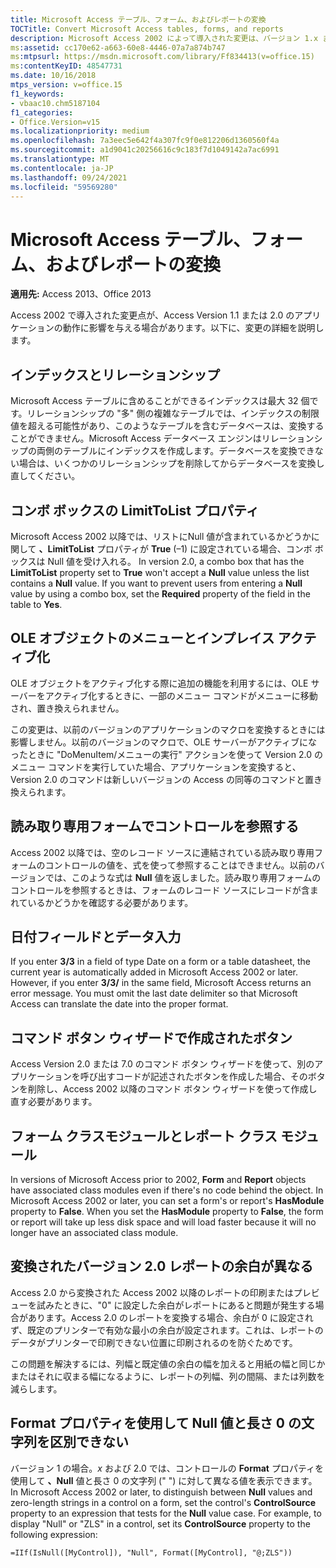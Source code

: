 ```yaml
---
title: Microsoft Access テーブル、フォーム、およびレポートの変換
TOCTitle: Convert Microsoft Access tables, forms, and reports
description: Microsoft Access 2002 によって導入された変更は、バージョン 1.x または 2.0 アプリケーションの動作に影響を与える可能性があります。
ms:assetid: cc170e62-a663-60e8-4446-07a7a874b747
ms:mtpsurl: https://msdn.microsoft.com/library/Ff834413(v=office.15)
ms:contentKeyID: 48547731
ms.date: 10/16/2018
mtps_version: v=office.15
f1_keywords:
- vbaac10.chm5187104
f1_categories:
- Office.Version=v15
ms.localizationpriority: medium
ms.openlocfilehash: 7a3eec5e642f4a307fc9f0e812206d1360560f4a
ms.sourcegitcommit: a1d9041c20256616c9c183f7d1049142a7ac6991
ms.translationtype: MT
ms.contentlocale: ja-JP
ms.lasthandoff: 09/24/2021
ms.locfileid: "59569280"
---
```

# <a name="convert-microsoft-access-tables-forms-and-reports"></a>Microsoft Access テーブル、フォーム、およびレポートの変換

**適用先:** Access 2013、Office 2013

Access 2002 で導入された変更点が、Access Version 1.1 または 2.0 のアプリケーションの動作に影響を与える場合があります。以下に、変更の詳細を説明します。

## <a name="indexes-and-relationships"></a>インデックスとリレーションシップ

Microsoft Access テーブルに含めることができるインデックスは最大 32 個です。リレーションシップの "多" 側の複雑なテーブルでは、インデックスの制限値を超える可能性があり、このようなテーブルを含むデータベースは、変換することができません。Microsoft Access データベース エンジンはリレーションシップの両側のテーブルにインデックスを作成します。データベースを変換できない場合は、いくつかのリレーションシップを削除してからデータベースを変換し直してください。

## <a name="the-limittolist-property-of-combo-boxes"></a>コンボ ボックスの LimitToList プロパティ

Microsoft Access 2002 以降では、リストにNull 値が含まれているかどうかに関して **、LimitToList** プロパティが **True** (–1) に設定されている場合、コンボ ボックスは Null 値を受け入れる。  In version 2.0, a combo box that has the **LimitToList** property set to **True** won't accept a **Null** value unless the list contains a **Null** value. If you want to prevent users from entering a **Null** value by using a combo box, set the **Required** property of the field in the table to **Yes**.

## <a name="menus-and-in-place-activation-of-ole-objects"></a>OLE オブジェクトのメニューとインプレイス アクティブ化

OLE オブジェクトをアクティブ化する際に追加の機能を利用するには、OLE サーバーをアクティブ化するときに、一部のメニュー コマンドがメニューに移動され、置き換えられません。

この変更は、以前のバージョンのアプリケーションのマクロを変換するときには影響しません。以前のバージョンのマクロで、OLE サーバーがアクティブになったときに "DoMenuItem/メニューの実行" アクションを使って Version 2.0 のメニュー コマンドを実行していた場合、アプリケーションを変換すると、Version 2.0 のコマンドは新しいバージョンの Access の同等のコマンドと置き換えられます。

## <a name="referencing-a-control-on-a-read-only-form"></a>読み取り専用フォームでコントロールを参照する

Access 2002 以降では、空のレコード ソースに連結されている読み取り専用フォームのコントロールの値を、式を使って参照することはできません。以前のバージョンでは、このような式は **Null** 値を返しました。読み取り専用フォームのコントロールを参照するときは、フォームのレコード ソースにレコードが含まれているかどうかを確認する必要があります。

## <a name="date-fields-and-data-entry"></a>日付フィールドとデータ入力

If you enter **3/3** in a field of type Date on a form or a table datasheet, the current year is automatically added in Microsoft Access 2002 or later. However, if you enter **3/3/** in the same field, Microsoft Access returns an error message. You must omit the last date delimiter so that Microsoft Access can translate the date into the proper format.

## <a name="buttons-created-with-the-command-button-wizard"></a>コマンド ボタン ウィザードで作成されたボタン

Access Version 2.0 または 7.0 のコマンド ボタン ウィザードを使って、別のアプリケーションを呼び出すコードが記述されたボタンを作成した場合、そのボタンを削除し、Access 2002 以降のコマンド ボタン ウィザードを使って作成し直す必要があります。

## <a name="form-and-report-class-modules"></a>フォーム クラスモジュールとレポート クラス モジュール

In versions of Microsoft Access prior to 2002, **Form** and **Report** objects have associated class modules even if there's no code behind the object. In Microsoft Access 2002 or later, you can set a form's or report's **HasModule** property to **False**. When you set the **HasModule** property to **False**, the form or report will take up less disk space and will load faster because it will no longer have an associated class module.

## <a name="converted-version-20-report-has-different-margins"></a>変換されたバージョン 2.0 レポートの余白が異なる

Access 2.0 から変換された Access 2002 以降のレポートの印刷またはプレビューを試みたときに、"0" に設定した余白がレポートにあると問題が発生する場合があります。Access 2.0 のレポートを変換する場合、余白が 0 に設定されず、既定のプリンターで有効な最小の余白が設定されます。これは、レポートのデータがプリンターで印刷できない位置に印刷されるのを防ぐためです。

この問題を解決するには、列幅と既定値の余白の幅を加えると用紙の幅と同じかまたはそれに収まる幅になるように、レポートの列幅、列の間隔、または列数を減らします。

## <a name="cant-use-the-format-property-to-distinguish-null-values-and-zero-length-strings"></a>Format プロパティを使用して Null 値と長さ 0 の文字列を区別できない

バージョン 1 の場合。*x* および 2.0 では、コントロールの **Format** プロパティを使用して **、Null** 値と長さ 0 の文字列 (" ") に対して異なる値を表示できます。 In Microsoft Access 2002 or later, to distinguish between **Null** values and zero-length strings in a control on a form, set the control's **ControlSource** property to an expression that tests for the **Null** value case. For example, to display "Null" or "ZLS" in a control, set its **ControlSource** property to the following expression:

`=IIf(IsNull([MyControl]), "Null", Format([MyControl], "@;ZLS"))`

